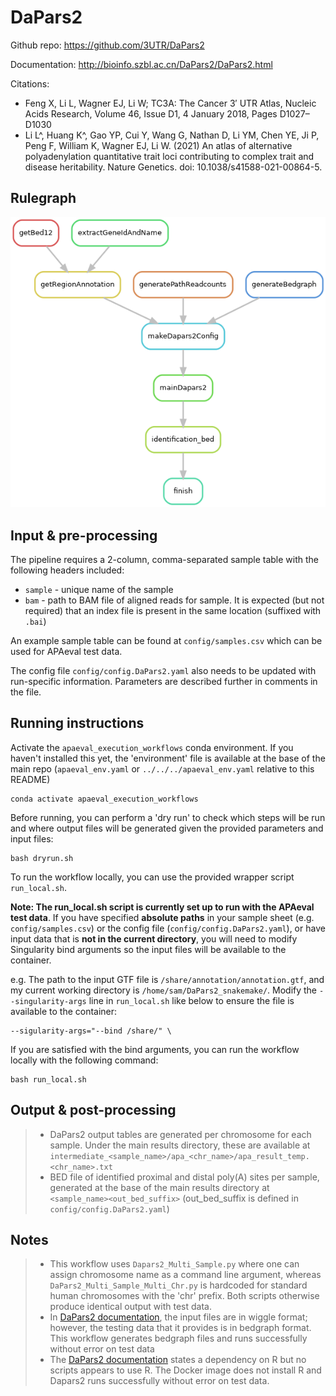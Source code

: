 
# DaPars2

Github repo: https://github.com/3UTR/DaPars2

Documentation: http://bioinfo.szbl.ac.cn/DaPars2/DaPars2.html

Citations:
- Feng X, Li L, Wagner EJ, Li W; TC3A: The Cancer 3′ UTR Atlas, Nucleic Acids Research, Volume 46, Issue D1, 4 January 2018, Pages D1027–D1030
- Li L^, Huang K^, Gao YP, Cui Y, Wang G, Nathan D, Li YM, Chen YE, Ji P, Peng F, William K, Wagner EJ, Li W. (2021) An atlas of alternative polyadenylation quantitative trait loci contributing to complex trait and disease heritability. Nature Genetics. doi: 10.1038/s41588-021-00864-5.

## Rulegraph

![rulegraph](rulegraph.DaPars2.png)

## Input & pre-processing

The pipeline requires a 2-column, comma-separated sample table with the following headers included:

- `sample` - unique name of the sample
- `bam` - path to BAM file of aligned reads for sample. It is expected (but not required) that an index file is present in the same location (suffixed with `.bai`)

An example sample table can be found at `config/samples.csv` which can be used for APAeval test data.

The config file `config/config.DaPars2.yaml` also needs to be updated with run-specific information. Parameters are described further in comments in the file.



## Running instructions

Activate the `apaeval_execution_workflows` conda environment. If you haven't installed this yet, the 'environment' file is available at the base of the main repo (`apaeval_env.yaml` or `../../../apaeval_env.yaml` relative to this README)

```
conda activate apaeval_execution_workflows
```

Before running, you can perform a 'dry run' to check which steps will be run and where output files will be generated given the provided parameters and input files:

```
bash dryrun.sh
```

To run the workflow locally, you can use the provided wrapper script `run_local.sh`.

**Note: The run_local.sh script is currently set up to run with the APAeval test data**. If you have specified **absolute paths** in your sample sheet (e.g. `config/samples.csv`) or the config file (`config/config.DaPars2.yaml`), or have input data that is **not in the current directory**, you will need to modify Singularity bind arguments so the input files will be available to the container.

e.g. The path to the input GTF file is `/share/annotation/annotation.gtf`, and my current working directory is `/home/sam/DaPars2_snakemake/`. Modify the `--singularity-args` line in `run_local.sh` like below to ensure the file is available to the container:

```
--sigularity-args="--bind /share/" \
```

If you are satisfied with the bind arguments, you can run the workflow locally with the following command:

```
bash run_local.sh
```





## Output & post-processing
> *  DaPars2 output tables are generated per chromosome for each sample. Under the main results directory, these are available at `intermediate_<sample_name>/apa_<chr_name>/apa_result_temp.<chr_name>.txt`
> * BED file of identified proximal and distal poly(A) sites per sample, generated at the base of the main results directory at `<sample_name><out_bed_suffix>` (out_bed_suffix is defined in `config/config.DaPars2.yaml`)



## Notes
> * This workflow uses `Dapars2_Multi_Sample.py` where one can assign chromosome name as a command line argument, whereas `DaPars2_Multi_Sample_Multi_Chr.py` is hardcoded for standard human chromosomes with the 'chr' prefix. Both scripts otherwise produce identical output with test data.
> * In [DaPars2 documentation](http://bioinfo.szbl.ac.cn/DaPars2/DaPars2.html), the input files are in wiggle format; however, the testing data that it provides is in bedgraph format. This workflow generates bedgraph files and runs successfully without error on test data
> * The [DaPars2 documentation](http://bioinfo.szbl.ac.cn/DaPars2/DaPars2.html) states a dependency on R but no scripts appears to use R. The Docker image does not install R and Dapars2 runs successfully without error on test data.
